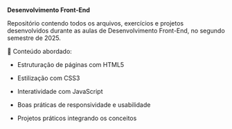 **Desenvolvimento Front-End**

Repositório contendo todos os arquivos, exercícios e projetos desenvolvidos durante as aulas de Desenvolvimento Front-End, no segundo semestre de 2025.

📌 Conteúdo abordado:

- Estruturação de páginas com HTML5

- Estilização com CSS3

- Interatividade com JavaScript

- Boas práticas de responsividade e usabilidade

- Projetos práticos integrando os conceitos

